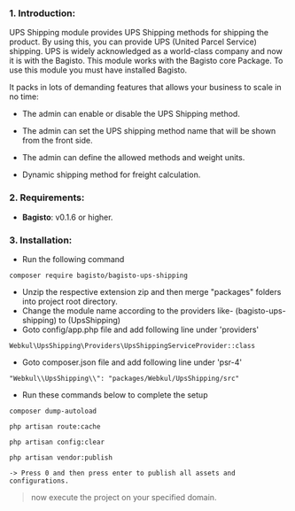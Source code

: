 ### 1. Introduction:

UPS Shipping module provides UPS Shipping methods for shipping the product. By using this, you can provide UPS (United Parcel Service) shipping. UPS is widely acknowledged as a world-class company and now it is with the Bagisto.
This module works with the Bagisto core Package. To use this module you must have installed Bagisto.

It packs in lots of demanding features that allows your business to scale in no time:

* The admin can enable or disable the UPS Shipping method.

* The admin can set the UPS shipping method name that will be shown from the front side.

* The admin can define the allowed methods and weight units.

* Dynamic shipping method for freight calculation.

### 2. Requirements:

* **Bagisto**: v0.1.6 or higher.

### 3. Installation:

* Run the following command
~~~
composer require bagisto/bagisto-ups-shipping
~~~

* Unzip the respective extension zip and then merge "packages" folders into project root directory.
* Change the module name according to the providers like- (bagisto-ups-shipping) to (UpsShipping)
* Goto config/app.php file and add following line under 'providers'

~~~
Webkul\UpsShipping\Providers\UpsShippingServiceProvider::class
~~~

* Goto composer.json file and add following line under 'psr-4'

~~~
"Webkul\\UpsShipping\\": "packages/Webkul/UpsShipping/src"
~~~

* Run these commands below to complete the setup

~~~
composer dump-autoload
~~~

~~~
php artisan route:cache
~~~

~~~
php artisan config:clear
~~~

~~~
php artisan vendor:publish

-> Press 0 and then press enter to publish all assets and configurations.
~~~

> now execute the project on your specified domain.